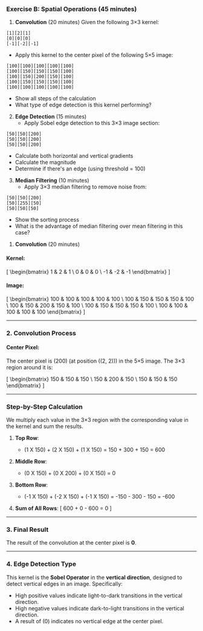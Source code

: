 ### Exercise B: Spatial Operations (45 minutes)

1. **Convolution** (20 minutes)
Given the following 3×3 kernel:
```
[1][2][1]
[0][0][0]
[-1][-2][-1]
```
   - Apply this kernel to the center pixel of the following 5×5 image:
```
[100][100][100][100][100]
[100][150][150][150][100]
[100][150][200][150][100]
[100][150][150][150][100]
[100][100][100][100][100]
```
   - Show all steps of the calculation
   - What type of edge detection is this kernel performing?

2. **Edge Detection** (15 minutes)
   - Apply Sobel edge detection to this 3×3 image section:
```
[50][50][200]
[50][50][200]
[50][50][200]
```
   - Calculate both horizontal and vertical gradients
   - Calculate the magnitude
   - Determine if there's an edge (using threshold = 100)

3. **Median Filtering** (10 minutes)
   - Apply 3×3 median filtering to remove noise from:
```
[50][50][200]
[50][255][50]
[50][50][50]
```
   - Show the sorting process
   - What is the advantage of median filtering over mean filtering in this case?
1. **Convolution** (20 minutes)


#### **Kernel**:
\[
\begin{bmatrix}
1 & 2 & 1 \\
0 & 0 & 0 \\
-1 & -2 & -1
\end{bmatrix}
\]

#### **Image**:
\[
\begin{bmatrix}
100 & 100 & 100 & 100 & 100 \\
100 & 150 & 150 & 150 & 100 \\
100 & 150 & 200 & 150 & 100 \\
100 & 150 & 150 & 150 & 100 \\
100 & 100 & 100 & 100 & 100
\end{bmatrix}
\]

---

### **2. Convolution Process**

#### **Center Pixel**:
The center pixel is \(200\) (at position \((2, 2)\)) in the 5×5 image. The 3×3 region around it is:

\[
\begin{bmatrix}
150 & 150 & 150 \\
150 & 200 & 150 \\
150 & 150 & 150
\end{bmatrix}
\]


---

### **Step-by-Step Calculation**
We multiply each value in the 3×3 region with the corresponding value in the kernel and sum the results.

1. **Top Row**:
   - (1 X 150) + (2 X 150) + (1 X 150) = 150 + 300 + 150 = 600

2. **Middle Row**:
   - (0 X 150) + (0 X 200) + (0 X 150) = 0

3. **Bottom Row**:
   - (-1 X 150) + (-2 X 150) + (-1 X 150) = -150 - 300 - 150 = -600

4. **Sum of All Rows**:
   \[
   600 + 0 - 600 = 0
   \]

---

### **3. Final Result**
The result of the convolution at the center pixel is **0**.

---

### **4. Edge Detection Type**
This kernel is the **Sobel Operator** in the **vertical direction**, designed to detect vertical edges in an image. Specifically:
- High positive values indicate light-to-dark transitions in the vertical direction.
- High negative values indicate dark-to-light transitions in the vertical direction.
- A result of \(0\) indicates no vertical edge at the center pixel.
